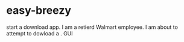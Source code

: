 # easy-breezy 
start a download app.
I am a retierd Walmart employee. I am about to attempt  to  dowload  a . GUI
